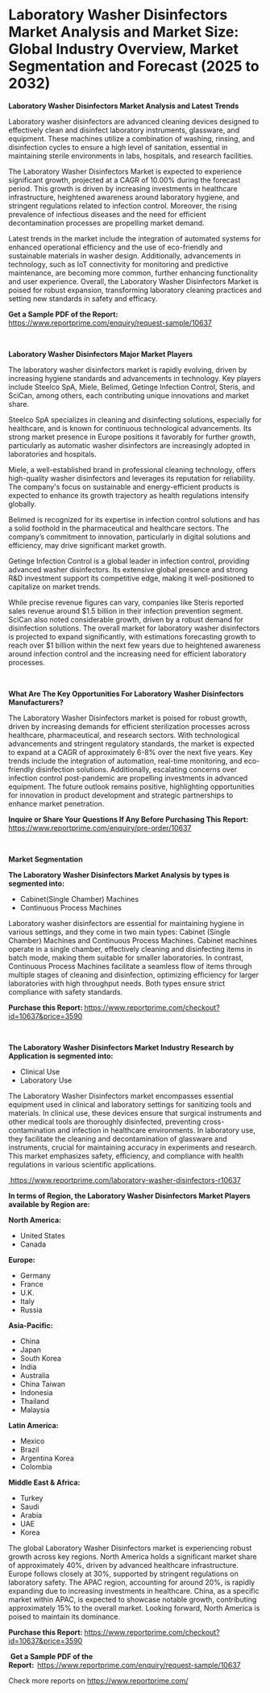 <p><h1>Laboratory Washer Disinfectors Market Analysis and Market Size: Global Industry Overview, Market Segmentation and Forecast (2025 to 2032)</h1></p><p><strong>Laboratory Washer Disinfectors Market Analysis and Latest Trends</strong></p>
<p><p>Laboratory washer disinfectors are advanced cleaning devices designed to effectively clean and disinfect laboratory instruments, glassware, and equipment. These machines utilize a combination of washing, rinsing, and disinfection cycles to ensure a high level of sanitation, essential in maintaining sterile environments in labs, hospitals, and research facilities.</p><p>The Laboratory Washer Disinfectors Market is expected to experience significant growth, projected at a CAGR of 10.00% during the forecast period. This growth is driven by increasing investments in healthcare infrastructure, heightened awareness around laboratory hygiene, and stringent regulations related to infection control. Moreover, the rising prevalence of infectious diseases and the need for efficient decontamination processes are propelling market demand.</p><p>Latest trends in the market include the integration of automated systems for enhanced operational efficiency and the use of eco-friendly and sustainable materials in washer design. Additionally, advancements in technology, such as IoT connectivity for monitoring and predictive maintenance, are becoming more common, further enhancing functionality and user experience. Overall, the Laboratory Washer Disinfectors Market is poised for robust expansion, transforming laboratory cleaning practices and setting new standards in safety and efficacy.</p></p>
<p><strong>Get a Sample PDF of the Report:&nbsp;</strong> <a href="https://www.reportprime.com/enquiry/request-sample/10637?utm_campaign=3205&utm_medium=2&utm_source=Github&utm_content=ia&utm_term=20032025&utm_id=laboratory-washer-disinfectors">https://www.reportprime.com/enquiry/request-sample/10637</a></p>
<p>&nbsp;</p>
<p><strong>Laboratory Washer Disinfectors Major Market Players</strong></p>
<p><p>The laboratory washer disinfectors market is rapidly evolving, driven by increasing hygiene standards and advancements in technology. Key players include Steelco SpA, Miele, Belimed, Getinge Infection Control, Steris, and SciCan, among others, each contributing unique innovations and market share.</p><p>Steelco SpA specializes in cleaning and disinfecting solutions, especially for healthcare, and is known for continuous technological advancements. Its strong market presence in Europe positions it favorably for further growth, particularly as automatic washer disinfectors are increasingly adopted in laboratories and hospitals.</p><p>Miele, a well-established brand in professional cleaning technology, offers high-quality washer disinfectors and leverages its reputation for reliability. The company's focus on sustainable and energy-efficient products is expected to enhance its growth trajectory as health regulations intensify globally.</p><p>Belimed is recognized for its expertise in infection control solutions and has a solid foothold in the pharmaceutical and healthcare sectors. The company’s commitment to innovation, particularly in digital solutions and efficiency, may drive significant market growth.</p><p>Getinge Infection Control is a global leader in infection control, providing advanced washer disinfectors. Its extensive global presence and strong R&D investment support its competitive edge, making it well-positioned to capitalize on market trends.</p><p>While precise revenue figures can vary, companies like Steris reported sales revenue around $1.5 billion in their infection prevention segment. SciCan also noted considerable growth, driven by a robust demand for disinfection solutions. The overall market for laboratory washer disinfectors is projected to expand significantly, with estimations forecasting growth to reach over $1 billion within the next few years due to heightened awareness around infection control and the increasing need for efficient laboratory processes.</p></p>
<p>&nbsp;</p>
<p><strong>What Are The Key Opportunities For Laboratory Washer Disinfectors Manufacturers?</strong></p>
<p><p>The Laboratory Washer Disinfectors market is poised for robust growth, driven by increasing demands for efficient sterilization processes across healthcare, pharmaceutical, and research sectors. With technological advancements and stringent regulatory standards, the market is expected to expand at a CAGR of approximately 6-8% over the next five years. Key trends include the integration of automation, real-time monitoring, and eco-friendly disinfection solutions. Additionally, escalating concerns over infection control post-pandemic are propelling investments in advanced equipment. The future outlook remains positive, highlighting opportunities for innovation in product development and strategic partnerships to enhance market penetration.</p></p>
<p><strong>Inquire or Share Your Questions If Any Before Purchasing This Report:</strong> <a href="https://www.reportprime.com/enquiry/pre-order/10637?utm_campaign=3205&utm_medium=2&utm_source=Github&utm_content=ia&utm_term=20032025&utm_id=laboratory-washer-disinfectors">https://www.reportprime.com/enquiry/pre-order/10637</a></p>
<p>&nbsp;</p>
<p><strong>Market Segmentation</strong></p>
<p><strong>The Laboratory Washer Disinfectors Market Analysis by types is segmented into:</strong></p>
<p><ul><li>Cabinet(Single Chamber) Machines</li><li>Continuous Process Machines</li></ul></p>
<p><p>Laboratory washer disinfectors are essential for maintaining hygiene in various settings, and they come in two main types: Cabinet (Single Chamber) Machines and Continuous Process Machines. Cabinet machines operate in a single chamber, effectively cleaning and disinfecting items in batch mode, making them suitable for smaller laboratories. In contrast, Continuous Process Machines facilitate a seamless flow of items through multiple stages of cleaning and disinfection, optimizing efficiency for larger laboratories with high throughput needs. Both types ensure strict compliance with safety standards.</p></p>
<p><strong>Purchase this Report:&nbsp;</strong><a href="https://www.reportprime.com/checkout?id=10637&price=3590&utm_campaign=3205&utm_medium=2&utm_source=Github&utm_content=ia&utm_term=20032025&utm_id=laboratory-washer-disinfectors">https://www.reportprime.com/checkout?id=10637&price=3590</a></p>
<p>&nbsp;</p>
<p><strong>The Laboratory Washer Disinfectors Market Industry Research by Application is segmented into:</strong></p>
<p><ul><li>Clinical Use</li><li>Laboratory Use</li></ul></p>
<p><p>The Laboratory Washer Disinfectors market encompasses essential equipment used in clinical and laboratory settings for sanitizing tools and materials. In clinical use, these devices ensure that surgical instruments and other medical tools are thoroughly disinfected, preventing cross-contamination and infection in healthcare environments. In laboratory use, they facilitate the cleaning and decontamination of glassware and instruments, crucial for maintaining accuracy in experiments and research. This market emphasizes safety, efficiency, and compliance with health regulations in various scientific applications.</p></p>
<p><a href="https://www.reportprime.com/laboratory-washer-disinfectors-r10637?utm_campaign=3205&utm_medium=2&utm_source=Github&utm_content=ia&utm_term=20032025&utm_id=laboratory-washer-disinfectors">&nbsp;https://www.reportprime.com/laboratory-washer-disinfectors-r10637</a></p>
<p><strong>In terms of Region, the Laboratory Washer Disinfectors Market Players available by Region are:</strong></p>
<p>
    <p> <strong> North America: </strong>
        <ul>
            <li>United States</li>
            <li>Canada</li>
        </ul>
        </p> 
    <p> <strong> Europe: </strong>
        <ul>
            <li>Germany</li>
            <li>France</li>
            <li>U.K.</li>
            <li>Italy</li>
            <li>Russia</li>
        </ul>
        </p> 
    <p> <strong> Asia-Pacific: </strong>
        <ul>
            <li>China</li>
            <li>Japan</li>
            <li>South Korea</li>
            <li>India</li>
            <li>Australia</li>
            <li>China Taiwan</li>
            <li>Indonesia</li>
            <li>Thailand</li>
            <li>Malaysia</li>
        </ul>
        </p> 
    <p> <strong> Latin America: </strong>
        <ul>
            <li>Mexico</li>
            <li>Brazil</li>
            <li>Argentina Korea</li>
            <li>Colombia</li>
        </ul>
        </p> 
    <p> <strong> Middle East & Africa: </strong>
        <ul>
            <li>Turkey</li>
            <li>Saudi</li>
            <li>Arabia</li>
            <li>UAE</li>
            <li>Korea</li>
        </ul>
    </p>
    </p>
<p><p>The global Laboratory Washer Disinfectors market is experiencing robust growth across key regions. North America holds a significant market share of approximately 40%, driven by advanced healthcare infrastructure. Europe follows closely at 30%, supported by stringent regulations on laboratory safety. The APAC region, accounting for around 20%, is rapidly expanding due to increasing investments in healthcare. China, as a specific market within APAC, is expected to showcase notable growth, contributing approximately 15% to the overall market. Looking forward, North America is poised to maintain its dominance.</p></p>
<p><strong>Purchase this Report: </strong><a href="https://www.reportprime.com/checkout?id=10637&price=3590&utm_campaign=3205&utm_medium=2&utm_source=Github&utm_content=ia&utm_term=20032025&utm_id=laboratory-washer-disinfectors">https://www.reportprime.com/checkout?id=10637&price=3590</a></p>
<p>&nbsp;<strong>Get a Sample PDF of the Report:&nbsp;&nbsp;</strong><a href="https://www.reportprime.com/enquiry/request-sample/10637?utm_campaign=3205&utm_medium=2&utm_source=Github&utm_content=ia&utm_term=20032025&utm_id=laboratory-washer-disinfectors">https://www.reportprime.com/enquiry/request-sample/10637</a></p>
<p><strong></strong></p>
<p>Check more reports on <a href="https://www.reportprime.com/?utm_campaign=3205&utm_medium=2&utm_source=Github&utm_content=ia&utm_term=20032025&utm_id=laboratory-washer-disinfectors">https://www.reportprime.com/</a></p>